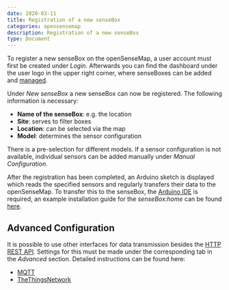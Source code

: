```yaml
---
date: 2020-03-11
title: Registration of a new senseBox
categories: opensensemap
description: Registration of a new senseBox
type: Document
---
```


To register a new senseBox on the openSenseMap, a user account must first be created under *Login*.
Afterwards you can find the dashboard under the user logo in the upper right corner, where senseBoxes can be added and [managed](/opensensemap/opensemap-manage/).

Under *New senseBox* a new senseBox can now be registered. The following information is necessary:

- **Name of the senseBox**: e.g. the location
- **Site**: serves to filter boxes
- **Location**: can be selected via the map
- **Model**: determines the sensor configuration

There is a pre-selection for different models.
If a sensor configuration is not available, individual sensors can be added manually under *Manual Configuration*.

After the registration has been completed, an Arduino sketch is displayed which reads the specified sensors and regularly transfers their data to the openSenseMap.
To transfer this to the senseBox, the [Arduino IDE](https://www.arduino.cc/en/Main/Software) is required, an example installation guide for the *senseBox:home* can be found [here](https://home.books.sensebox.de/de/software_installation.html).

## Advanced Configuration
It is possible to use other interfaces for data transmission besides the [HTTP REST API](https://docs.opensensemap.org/).
Settings for this must be made under the corresponding tab in the *Advanced* section.
Detailed instructions can be found here:

- [MQTT](mqtt_client.md)
- [TheThingsNetwork](ttn_integration.md)
